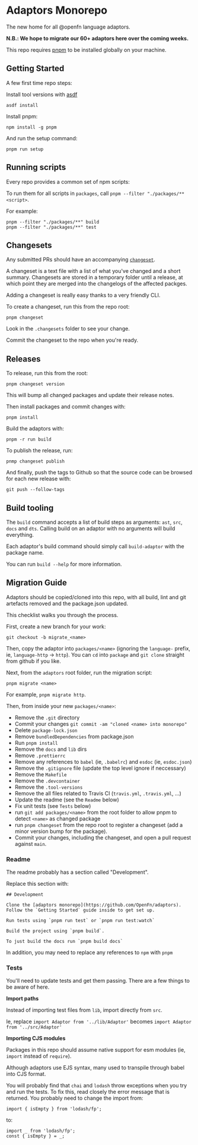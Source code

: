 # Adaptors Monorepo

The new home for all @openfn language adaptors.

**N.B.: We hope to migrate our 60+ adaptors here over the coming weeks.**

This repo requires [pnpm](https://pnpm.io/installation) to be installed globally
on your machine.

## Getting Started

A few first time repo steps:

Install tool versions with [asdf](https://github.com/asdf-vm/asdf)

```
asdf install
```

Install pnpm:

```
npm install -g pnpm
```

And run the setup command:

```
pnpm run setup
```

## Running scripts

Every repo provides a common set of npm scripts:

To run them for all scripts in `packages`, call
`pnpm --filter "./packages/** <script>`.

For example:

```
pnpm --filter "./packages/**" build
pnpm --filter "./packages/**" test
```

## Changesets

Any submitted PRs should have an accompanying
[`changeset`](https://github.com/changesets/changesets).

A changeset is a text file with a list of what you've changed and a short
summary. Changesets are stored in a temporary folder until a release, at which
point they are merged into the changelogs of the affected packges.

Adding a changeset is really easy thanks to a very friendly CLI.

To create a changeset, run this from the repo root:

```
pnpm changeset
```

Look in the `.changesets` folder to see your change.

Commit the changeset to the repo when you're ready.

## Releases

To release, run this from the root:

```
pnpm changeset version
```

This will bump all changed packages and update their release notes.

Then install packages and commit changes with:

```
pnpm install
```

Build the adaptors with:

```
pnpm -r run build
```

To publish the release, run:

```
pnmp changeset publish
```

And finally, push the tags to Github so that the source code can be browsed for
each new release with:

```
git push --follow-tags
```

## Build tooling

The `build` command accepts a list of build steps as arguments: `ast`, `src`,
`docs` and `dts`. Calling build on an adaptor with no arguments will build
everything.

Each adaptor's build command should simply call `build-adaptor` with the package
name.

You can run `build --help` for more information.

## Migration Guide

Adaptors should be copied/cloned into this repo, with all build, lint and git
artefacts removed and the package.json updated.

This checklist walks you through the process.

First, create a new branch for your work:

```
git checkout -b migrate_<name>
```

Then, copy the adaptor into `packages/<name>` (ignoring the `language-` prefix,
ie, `language-http` -> `http`). You can `cd` into `package` and `git clone`
straight from github if you like.

Next, from the `adaptors` root folder, run the migration script:

```
pnpm migrate <name>
```

For example, `pnpm migrate http`.

Then, from inside your new `packages/<name>`:

- Remove the `.git` directory
- Commit your changes `git commit -am "cloned <name> into monorepo"`
- Delete `package-lock.json`
- Remove `bundledDependencies` from package.json
- Run `pnpm install`
- Remove the `docs` and `lib` dirs
- Remove `.prettierrc`
- Remove any references to `babel` (ie, `.babelrc`) and `esdoc` (ie,
  `esdoc.json`)
- Remove the `.gitignore` file (update the top level ignore if neccessary)
- Remove the `Makefile`
- Remove the `.devcontainer`
- Remove the `.tool-versions`
- Remove the all files related to Travis CI (`travis.yml`, `.travis.yml`, ...)
- Update the readme (see the `Readme` below)
- Fix unit tests (see `Tests` below)
- run `git add packages/<name>` from the root folder to allow pnpm to detect
  `<name>` as changed package
- run `pnpm changeset` from the repo root to register a changeset (add a minor
  version bump for the package).
- Commit your changes, including the changeset, and open a pull request against
  `main`.

### Readme

The readme probably has a section called "Development".

Replace this section with:

```
## Development

Clone the [adaptors monorepo](https://github.com/OpenFn/adaptors). Follow the `Getting Started` guide inside to get set up.

Run tests using `pnpm run test` or `pnpm run test:watch`

Build the project using `pnpm build`.

To just build the docs run `pnpm build docs`
```

In addition, you may need to replace any references to `npm` with `pnpm`

### Tests

You'll need to update tests and get them passing. There are a few things to be
aware of here.

**Import paths**

Instead of importing test files from `lib`, import directly from `src`.

Ie, replace `import Adaptor from '../lib/Adaptor'` becomes
`import Adaptor from '../src/Adaptor'`

**Importing CJS modules**

Packages in this repo should assume native support for esm modules (ie, `import`
instead of `require`).

Although adaptors use EJS syntax, many used to transpile through babel into CJS
format.

You will probably find that `chai` and `lodash` throw exceptions when you try
and run the tests. To fix this, read closely the error message that is returned.
You probably need to change the import from:

```
import { isEmpty } from 'lodash/fp';
```

to:

```
import _ from 'lodash/fp';
const { isEmpty } = _;
```
